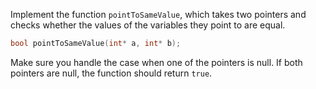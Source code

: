 Implement the function `pointToSameValue`, which takes two pointers and
checks whether the values of the variables they point to are equal.

```c++
bool pointToSameValue(int* a, int* b);
```

Make sure you handle the case when one of the pointers is null.
If both pointers are null, the function should return `true`.
